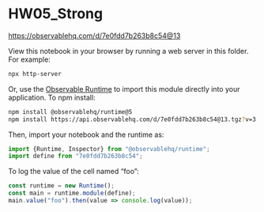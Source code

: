 # HW05_Strong

https://observablehq.com/d/7e0fdd7b263b8c54@13

View this notebook in your browser by running a web server in this folder. For
example:

~~~sh
npx http-server
~~~

Or, use the [Observable Runtime](https://github.com/observablehq/runtime) to
import this module directly into your application. To npm install:

~~~sh
npm install @observablehq/runtime@5
npm install https://api.observablehq.com/d/7e0fdd7b263b8c54@13.tgz?v=3
~~~

Then, import your notebook and the runtime as:

~~~js
import {Runtime, Inspector} from "@observablehq/runtime";
import define from "7e0fdd7b263b8c54";
~~~

To log the value of the cell named “foo”:

~~~js
const runtime = new Runtime();
const main = runtime.module(define);
main.value("foo").then(value => console.log(value));
~~~
